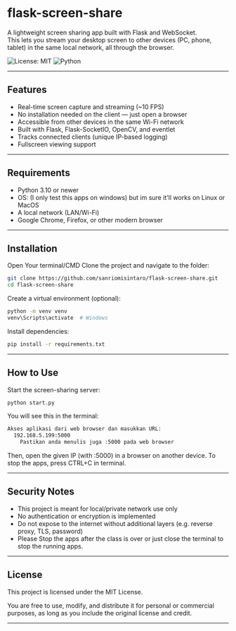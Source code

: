 # flask-screen-share
A lightweight screen sharing app built with Flask and WebSocket.  
This lets you stream your desktop screen to other devices (PC, phone, tablet) in the same local network, all through the browser.

![License: MIT](https://img.shields.io/badge/License-MIT-blue.svg)
![Python](https://img.shields.io/badge/Python-3.10%2B-blue)

---

## Features

- Real-time screen capture and streaming (~10 FPS)
- No installation needed on the client — just open a browser
- Accessible from other devices in the same Wi-Fi network
- Built with Flask, Flask-SocketIO, OpenCV, and eventlet
- Tracks connected clients (unique IP-based logging)
- Fullscreen viewing support

---

## Requirements

- Python 3.10 or newer  
- OS: (I only test this apps on windows) but im sure it'll works on Linux or MacOS
- A local network (LAN/Wi-Fi)  
- Google Chrome, Firefox, or other modern browser

---

## Installation

Open Your terminal/CMD
Clone the project and navigate to the folder:

```bash
git clone https://github.com/sanriomisintaro/flask-screen-share.git
cd flask-screen-share
```   
Create a virtual environment (optional):
```bash
python -m venv venv
venv\Scripts\activate  # Windows
```
Install dependencies:
```bash
pip install -r requirements.txt
```

---

## How to Use

Start the screen-sharing server:
```bash
python start.py
```
You will see this in the terminal:
```bash
Akses aplikasi dari web browser dan masukkan URL:
  192.168.5.199:5000
    Pastikan anda menulis juga :5000 pada web browser
```
Then, open the given IP (with :5000) in a browser on another device.
To stop the apps, press CTRL+C in terminal.

---

## Security Notes

- This project is meant for local/private network use only
- No authentication or encryption is implemented
- Do not expose to the internet without additional layers (e.g. reverse proxy, TLS, password)
- Please Stop the apps after the class is over or just close the terminal to stop the running apps.

---

## License

This project is licensed under the MIT License.

You are free to use, modify, and distribute it for personal or commercial purposes, as long as you include the original license and credit.

---
